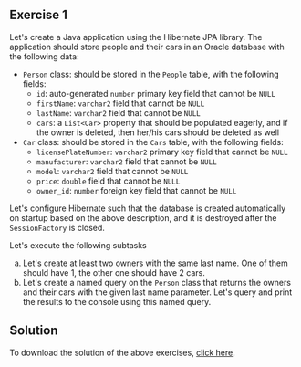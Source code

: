 ## Exercise 1

Let's create a Java application using the Hibernate JPA library. The application should store people and their cars in an Oracle database with the following data:

* `Person` class: should be stored in the `People` table, with the following fields:
  * `id`: auto-generated `number` primary key field that cannot be `NULL`
  * `firstName`: `varchar2` field that cannot be `NULL`
  * `lastName`: `varchar2` field that cannot be `NULL`
  * `cars`: a `List<Car>` property that should be populated eagerly, and if the owner is deleted, then her/his cars should be deleted as well
* `Car` class: should be stored in the `Cars` table, with the following fields:
  * `licensePlateNumber`: `varchar2` primary key field that cannot be `NULL`
  * `manufacturer`: `varchar2` field that cannot be `NULL`
  * `model`: `varchar2` field that cannot be `NULL`
  * `price`: `double` field that cannot be `NULL`
  * `owner_id`: `number` foreign key field that cannot be `NULL`

Let's configure Hibernate such that the database is created automatically on startup based on the above description, and it is destroyed after the `SessionFactory` is closed.

Let's execute the following subtasks

<ol type="a">
  <li>Let's create at least two owners with the same last name. One of them should have 1, the other one should have 2 cars.</li>
  <li>Let's create a named query on the <code>Person</code> class that returns the owners and their cars with the given last name parameter. Let's query and print the results to the console using this named query.</li>
</ol>

## Solution

To download the solution of the above exercises, [click here](assets/courses/db/lab02/solution.zip).
